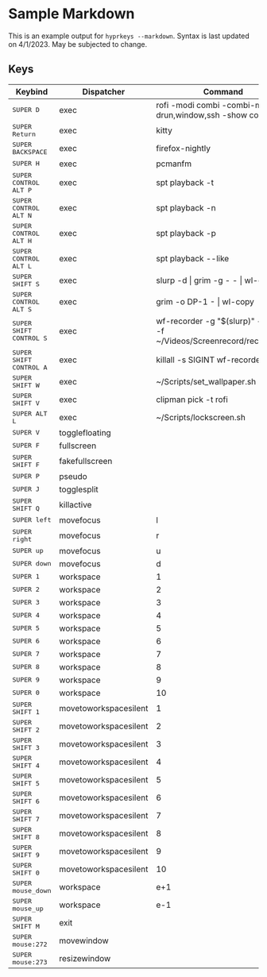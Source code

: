 # Sample Markdown

This is an example output for `hyprkeys --markdown`. Syntax is last updated on 4/1/2023.
May be subjected to change.

## Keys

| Keybind | Dispatcher | Command | Comments |
|---------|------------|---------|----------|
| <kbd>SUPER D</kbd> | exec | rofi -modi combi -combi-modi drun,window,ssh -show combi |  |
| <kbd>SUPER Return</kbd> | exec | kitty |  |
| <kbd>SUPER BACKSPACE</kbd> | exec | firefox-nightly |  |
| <kbd>SUPER H</kbd> | exec | pcmanfm |  |
| <kbd>SUPER CONTROL ALT P</kbd> | exec | spt playback -t |  |
| <kbd>SUPER CONTROL ALT N</kbd> | exec | spt playback -n |  |
| <kbd>SUPER CONTROL ALT H</kbd> | exec | spt playback -p |  |
| <kbd>SUPER CONTROL ALT L</kbd> | exec | spt playback --like |  |
| <kbd>SUPER SHIFT S</kbd> | exec | slurp -d \| grim -g - - \| wl-copy |  |
| <kbd>SUPER CONTROL ALT S</kbd> | exec | grim -o DP-1 - \| wl-copy |  |
| <kbd>SUPER SHIFT CONTROL S</kbd> | exec | wf-recorder -g "$(slurp)" --audio -f ~/Videos/Screenrecord/record.mp4 |  |
| <kbd>SUPER SHIFT CONTROL A</kbd> | exec | killall -s SIGINT wf-recorder |  |
| <kbd>SUPER SHIFT W</kbd> | exec | ~/Scripts/set_wallpaper.sh |  |
| <kbd>SUPER SHIFT V</kbd> | exec | clipman pick -t rofi |  |
| <kbd>SUPER ALT L</kbd> | exec | ~/Scripts/lockscreen.sh |  |
| <kbd>SUPER V</kbd> | togglefloating |  |  |
| <kbd>SUPER F</kbd> | fullscreen |  |  |
| <kbd>SUPER SHIFT F</kbd> | fakefullscreen |  |  |
| <kbd>SUPER P</kbd> | pseudo |  | dwindle |
| <kbd>SUPER J</kbd> | togglesplit |  | dwindle |
| <kbd>SUPER SHIFT Q</kbd> | killactive |  |  |
| <kbd>SUPER left</kbd> | movefocus | l |  |
| <kbd>SUPER right</kbd> | movefocus | r |  |
| <kbd>SUPER up</kbd> | movefocus | u |  |
| <kbd>SUPER down</kbd> | movefocus | d |  |
| <kbd>SUPER 1</kbd> | workspace | 1 |  |
| <kbd>SUPER 2</kbd> | workspace | 2 |  |
| <kbd>SUPER 3</kbd> | workspace | 3 |  |
| <kbd>SUPER 4</kbd> | workspace | 4 |  |
| <kbd>SUPER 5</kbd> | workspace | 5 |  |
| <kbd>SUPER 6</kbd> | workspace | 6 |  |
| <kbd>SUPER 7</kbd> | workspace | 7 |  |
| <kbd>SUPER 8</kbd> | workspace | 8 |  |
| <kbd>SUPER 9</kbd> | workspace | 9 |  |
| <kbd>SUPER 0</kbd> | workspace | 10 |  |
| <kbd>SUPER SHIFT 1</kbd> | movetoworkspacesilent | 1 |  |
| <kbd>SUPER SHIFT 2</kbd> | movetoworkspacesilent | 2 |  |
| <kbd>SUPER SHIFT 3</kbd> | movetoworkspacesilent | 3 |  |
| <kbd>SUPER SHIFT 4</kbd> | movetoworkspacesilent | 4 |  |
| <kbd>SUPER SHIFT 5</kbd> | movetoworkspacesilent | 5 |  |
| <kbd>SUPER SHIFT 6</kbd> | movetoworkspacesilent | 6 |  |
| <kbd>SUPER SHIFT 7</kbd> | movetoworkspacesilent | 7 |  |
| <kbd>SUPER SHIFT 8</kbd> | movetoworkspacesilent | 8 |  |
| <kbd>SUPER SHIFT 9</kbd> | movetoworkspacesilent | 9 |  |
| <kbd>SUPER SHIFT 0</kbd> | movetoworkspacesilent | 10 |  |
| <kbd>SUPER mouse_down</kbd> | workspace | e+1 |  |
| <kbd>SUPER mouse_up</kbd> | workspace | e-1 |  |
| <kbd>SUPER SHIFT M</kbd> | exit |  |  |
| <kbd>SUPER mouse:272</kbd> | movewindow |  |
| <kbd>SUPER mouse:273</kbd> | resizewindow |  |
